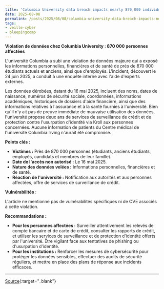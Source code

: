 ```yaml
---
title: 'Columbia University data breach impacts nearly 870,000 individuals'
date: 2025-08-08
permalink: /posts/2025/08/08/columbia-university-data-breach-impacts-nearly-870000-individuals/
tags:
- veille-cyber
- bleepingcomp
---
```

**Violation de données chez Columbia University : 870 000 personnes affectées**

L'université Columbia a subi une violation de données majeure qui a exposé les informations personnelles, financières et de santé de près de 870 000 étudiants actuels et anciens, ainsi que d'employés. L'incident, découvert le 24 juin 2025, a conduit à une enquête interne avec l'aide d'experts externes.

Les données dérobées, datant du 16 mai 2025, incluent des noms, dates de naissance, numéros de sécurité sociale, coordonnées, informations académiques, historiques de dossiers d'aide financière, ainsi que des informations relatives à l'assurance et à la santé fournies à l'université. Bien qu'il n'y ait pas de preuve immédiate de mauvaise utilisation des données, l'université propose deux ans de services de surveillance de crédit et de protection contre l'usurpation d'identité via Kroll aux personnes concernées. Aucune information de patients du Centre médical de l'université Columbia Irving n'aurait été compromise.

**Points clés :**

*   **Victimes :** Près de 870 000 personnes (étudiants, anciens étudiants, employés, candidats et membres de leur famille).
*   **Date de l'accès non autorisé :** Le 16 mai 2025.
*   **Nature des données volées :** Informations personnelles, financières et de santé.
*   **Réaction de l'université :** Notification aux autorités et aux personnes affectées, offre de services de surveillance de crédit.

**Vulnérabilités :**

L'article ne mentionne pas de vulnérabilités spécifiques ni de CVE associés à cette violation.

**Recommandations :**

*   **Pour les personnes affectées :** Surveiller attentivement les relevés de compte bancaire et de carte de crédit, consulter les rapports de crédit, et utiliser les services de surveillance et de protection d'identité offerts par l'université. Être vigilant face aux tentatives de phishing ou d'usurpation d'identité.
*   **Pour les institutions :** Renforcer les mesures de cybersécurité pour protéger les données sensibles, effectuer des audits de sécurité réguliers, et mettre en place des plans de réponse aux incidents efficaces.

---
[Source](https://www.bleepingcomputer.com/news/security/columbia-university-data-breach-impacts-nearly-870-000-students-applicants-employees/){:target="_blank"}
